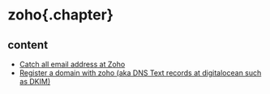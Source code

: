 ﻿
# zoho{.chapter}

## content

- [Catch all email address at Zoho](catch_all.md)
- [Register a domain with zoho (aka DNS Text records at digitalocean such as DKIM)](domain.md)
